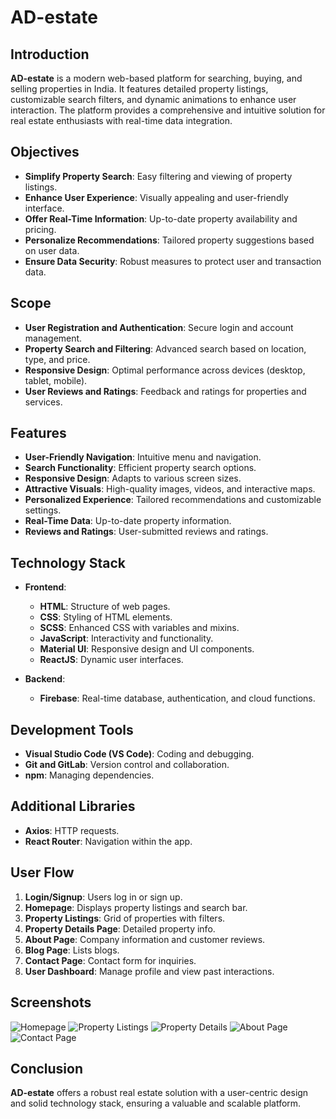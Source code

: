 # AD-estate

## Introduction

**AD-estate** is a modern web-based platform for searching, buying, and selling properties in India. It features detailed property listings, customizable search filters, and dynamic animations to enhance user interaction. The platform provides a comprehensive and intuitive solution for real estate enthusiasts with real-time data integration.

## Objectives

- **Simplify Property Search**: Easy filtering and viewing of property listings.
- **Enhance User Experience**: Visually appealing and user-friendly interface.
- **Offer Real-Time Information**: Up-to-date property availability and pricing.
- **Personalize Recommendations**: Tailored property suggestions based on user data.
- **Ensure Data Security**: Robust measures to protect user and transaction data.

## Scope

- **User Registration and Authentication**: Secure login and account management.
- **Property Search and Filtering**: Advanced search based on location, type, and price.
- **Responsive Design**: Optimal performance across devices (desktop, tablet, mobile).
- **User Reviews and Ratings**: Feedback and ratings for properties and services.

## Features

- **User-Friendly Navigation**: Intuitive menu and navigation.
- **Search Functionality**: Efficient property search options.
- **Responsive Design**: Adapts to various screen sizes.
- **Attractive Visuals**: High-quality images, videos, and interactive maps.
- **Personalized Experience**: Tailored recommendations and customizable settings.
- **Real-Time Data**: Up-to-date property information.
- **Reviews and Ratings**: User-submitted reviews and ratings.

## Technology Stack

- **Frontend**:
  - **HTML**: Structure of web pages.
  - **CSS**: Styling of HTML elements.
  - **SCSS**: Enhanced CSS with variables and mixins.
  - **JavaScript**: Interactivity and functionality.
  - **Material UI**: Responsive design and UI components.
  - **ReactJS**: Dynamic user interfaces.

- **Backend**:
  - **Firebase**: Real-time database, authentication, and cloud functions.

## Development Tools

- **Visual Studio Code (VS Code)**: Coding and debugging.
- **Git and GitLab**: Version control and collaboration.
- **npm**: Managing dependencies.

## Additional Libraries

- **Axios**: HTTP requests.
- **React Router**: Navigation within the app.

## User Flow

1. **Login/Signup**: Users log in or sign up.
2. **Homepage**: Displays property listings and search bar.
3. **Property Listings**: Grid of properties with filters.
4. **Property Details Page**: Detailed property info.
5. **About Page**: Company information and customer reviews.
6. **Blog Page**: Lists blogs.
7. **Contact Page**: Contact form for inquiries.
8. **User Dashboard**: Manage profile and view past interactions.

## Screenshots

![Homepage](path/to/homepage-image.png)
![Property Listings](path/to/property-listings-image.png)
![Property Details](path/to/property-details-image.png)
![About Page](path/to/about-page-image.png)
![Contact Page](path/to/contact-page-image.png)

## Conclusion

**AD-estate** offers a robust real estate solution with a user-centric design and solid technology stack, ensuring a valuable and scalable platform.

